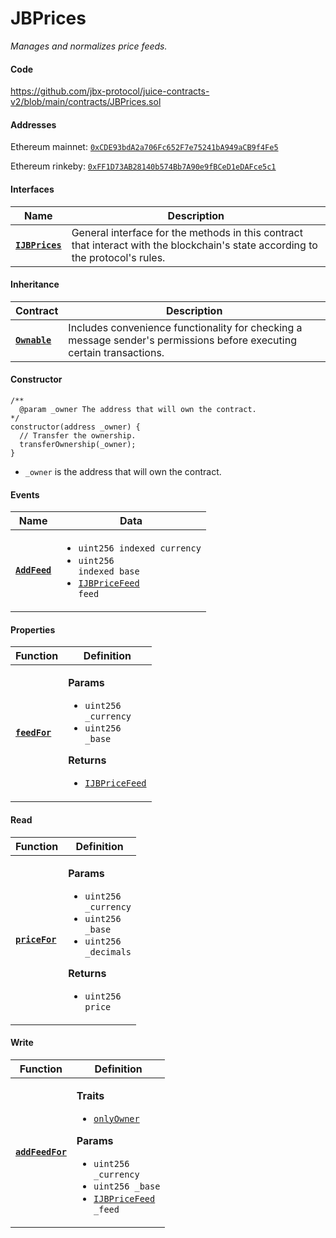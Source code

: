 # JBPrices

_Manages and normalizes price feeds._

#### Code

https://github.com/jbx-protocol/juice-contracts-v2/blob/main/contracts/JBPrices.sol

#### Addresses

Ethereum mainnet: [`0xCDE93bdA2a706Fc652F7e75241bA949aCB9f4Fe5`](https://etherscan.io/address/0xCDE93bdA2a706Fc652F7e75241bA949aCB9f4Fe5)

Ethereum rinkeby: [`0xFF1D73AB28140b574Bb7A90e9fBCeD1eDAFce5c1`](https://rinkeby.etherscan.io/address/0xFF1D73AB28140b574Bb7A90e9fBCeD1eDAFce5c1)

#### Interfaces

| Name                                                | Description                                                                                                                     |
| --------------------------------------------------- | ------------------------------------------------------------------------------------------------------------------------------- |
| [**`IJBPrices`**](/dev/api/interfaces/ijbprices.md) | General interface for the methods in this contract that interact with the blockchain's state according to the protocol's rules. |

#### Inheritance

| Contract                                                                            | Description                                                                                                           |
| ----------------------------------------------------------------------------------- | --------------------------------------------------------------------------------------------------------------------- |
| [**`Ownable`**](https://docs.openzeppelin.com/contracts/4.x/dev/api/access#Ownable) | Includes convenience functionality for checking a message sender's permissions before executing certain transactions. |

#### Constructor

```
/**
  @param _owner The address that will own the contract.
*/
constructor(address _owner) {
  // Transfer the ownership.
  transferOwnership(_owner);
}
```

- `_owner` is the address that will own the contract.

#### Events

| Name                                                           | Data                                                                                                                                                                            |
| -------------------------------------------------------------- | ------------------------------------------------------------------------------------------------------------------------------------------------------------------------------- |
| [**`AddFeed`**](/dev/api/contracts/jbprices/events/addfeed.md) | <ul><li><code>uint256 indexed currency</code></li><li><code>uint256 indexed base</code></li><li><code>[IJBPriceFeed](/dev/api/interfaces/ijbpricefeed.md) feed</code></li></ul> |

#### Properties

| Function                                                           | Definition                                                                                                                                                                                                                           |
| ------------------------------------------------------------------ | ------------------------------------------------------------------------------------------------------------------------------------------------------------------------------------------------------------------------------------ |
| [**`feedFor`**](/dev/api/contracts/jbprices/properties/feedfor.md) | <p><strong>Params</strong></p><ul><li><code>uint256 \_currency</code></li><li><code>uint256 \_base</code></li></ul><p><strong>Returns</strong></p><ul><li><code>[IJBPriceFeed](/dev/api/interfaces/ijbpricefeed.md)</code></li></ul> |

#### Read

| Function                           | Definition                                                                                                                                                                                                                             |
| ---------------------------------- | -------------------------------------------------------------------------------------------------------------------------------------------------------------------------------------------------------------------------------------- |
| [**`priceFor`**](read/pricefor.md) | <p><strong>Params</strong></p><ul><li><code>uint256 \_currency</code></li><li><code>uint256 \_base</code></li><li><code>uint256 \_decimals</code></li></ul><p><strong>Returns</strong></p><ul><li><code>uint256 price</code></li></ul> |

#### Write

| Function                                                         | Definition                                                                                                                                                                                                                                                                                                                                                  |
| ---------------------------------------------------------------- | ----------------------------------------------------------------------------------------------------------------------------------------------------------------------------------------------------------------------------------------------------------------------------------------------------------------------------------------------------------- |
| [**`addFeedFor`**](/dev/api/contracts/jbprices/write/addfeed.md) | <p><strong>Traits</strong></p><ul><li><code>[onlyOwner](https://docs.openzeppelin.com/contracts/4.x/dev/api/access#Ownable-onlyOwner--)</code></li></ul><p><strong>Params</strong></p><ul><li><code>uint256 \_currency</code></li><li><code>uint256 \_base</code></li><li><code>[IJBPriceFeed](/dev/api/interfaces/ijbpricefeed.md) \_feed</code></li></ul> |
